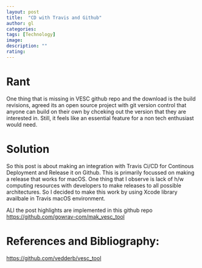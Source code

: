 ```yaml
---
layout: post
title:  "CD with Travis and Github"
author: gl
categories:
tags: [Technology]
image: 
description: ""
rating: 
---
```

# Rant
One thing that is missing in VESC github repo and the download is the build revisions, agreed its an open source project with git version control that anyone can build on their own by chceking out the version that they are interested in. Still, it feels like an essential feature for a non tech enthusiast would need.

# Solution
So this post is about making an integration with Travis Ci/CD for Continous Deployment and Release it on Github.
This is primarily focussed on making a release that works for macOS.
One thing that I observe is lack of h/w computing resources with developers to make releases to all possible architectures. So I decided to make this work by using Xcode library availbale in Travis macOS environment.

ALl the post highlights are implemented in this github repo
https://github.com/gowrav-com/mak_vesc_tool



# References and Bibliography:
https://github.com/vedderb/vesc_tool

